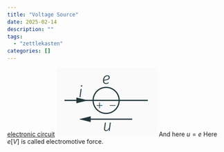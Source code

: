 ```yaml
---
title: "Voltage Source"
date: 2025-02-14
description: ""
tags: 
  - "zettlekasten"
categories: []
---
```


[electronic circuit](electronic%20circuit)
![Pasted image 20221026205842](attachments/Pasted%20image%2020221026205842.png)
And here $u=e$
Here $e[V]$ is called electromotive force.